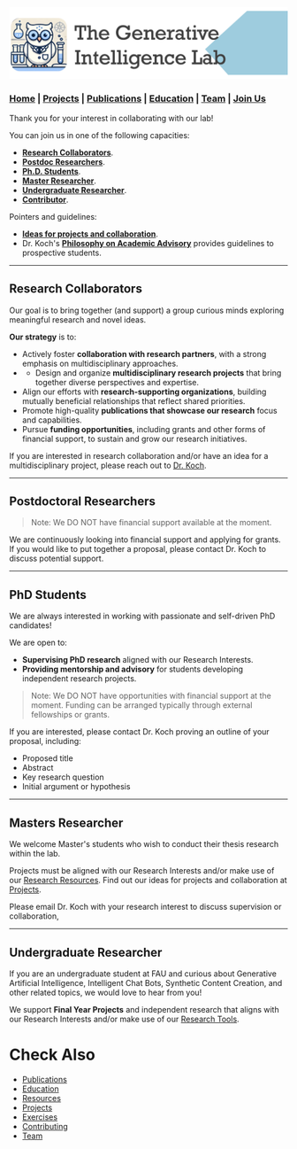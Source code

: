 ![GeniLab-banner](./images/genilab-banner.png)

### [Home](index.md) | [Projects](projects.md) | [Publications](knowledge.md) | [Education](knowledge.md#education) | [Team](people.md) |  [Join Us](join.md)


Thank you for your interest in collaborating with our lab!

You can join us in one of the following capacities:

* [**Research Collaborators**](#research-collaborators).
* [**Postdoc Researchers**](#postdoctoral-researchers).
* [**Ph.D. Students**](#phd-students).
* [**Master Researcher**](#master-researcher).
* [**Undergraduate Researcher**](#undergradute-researcher).
* [**Contributor**](contribute.md).

Pointers and guidelines:
* [**Ideas for projects and collaboration**](projects.md).
* Dr. Koch's [**Philosophy on Academic Advisory**](http://www.fernandokoch.me/pages/advisory.html) provides guidelines to prospective students.
  
---

## Research Collaborators

Our goal is to bring together (and support) a group curious minds exploring meaningful research and novel ideas. 

**Our strategy** is to:

* Actively foster **collaboration with research partners**, with a strong emphasis on multidisciplinary approaches.
* * Design and organize **multidisciplinary research projects** that bring together diverse perspectives and expertise.
* Align our efforts with **research-supporting organizations**, building mutually beneficial relationships that reflect shared priorities.
* Promote high-quality **publications that showcase our research** focus and capabilities.
* Pursue **funding opportunities**, including grants and other forms of financial support, to sustain and grow our research initiatives.

If you are interested in research collaboration and/or have an idea for a multidisciplinary project, please reach out to [Dr. Koch](https://www.fau.edu/engineering/directory/faculty/koch/). 


---

## Postdoctoral Researchers

> Note: We DO NOT have financial support available at the moment.

We are continuously looking into financial support and applying for grants.  If you would like to put together a proposal, please contact Dr. Koch to discuss potential support.

---

## PhD Students

We are always interested in working with passionate and self-driven PhD candidates!

We are open to:
* **Supervising PhD research** aligned with our Research Interests.
* **Providing mentorship and advisory** for students developing independent research projects.

> Note: We DO NOT have opportunities with financial support at the moment. Funding can be arranged typically through external fellowships or grants.

If you are interested, please contact Dr. Koch proving an outline of your proposal, including:
* Proposed title
* Abstract
* Key research question
* Initial argument or hypothesis

---

## Masters Researcher

We welcome Master's students who wish to conduct their thesis research within the lab. 

Projects must be aligned with our Research Interests and/or make use of our [Research Resources](./projects.md#resources).  Find out our ideas for projects and collaboration at [Projects](projects.md).


Please email Dr. Koch with your research interest to discuss supervision or collaboration, 

---

## Undergraduate Researcher

If you are an undergraduate student at FAU and curious about Generative Artificial Intelligence, Intelligent Chat Bots, Synthetic Content Creation, and other related topics, we would love to hear from you!  

We support **Final Year Projects** and independent research that aligns with our Research Interests and/or make use of our [Research Tools](README.md#research-tools).


# Check Also

* [Publications](knowledge.md#publications)
* [Education](knowledge.md#education)
* [Resources](projects.md#resources)
* [Projects](projects.md)
* [Exercises](exercises.md)
* [Contributing](contribute.md)
* [Team](people.md)
  

